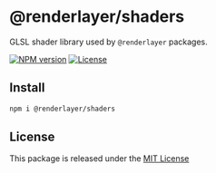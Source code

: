 # @renderlayer/shaders

GLSL shader library used by `@renderlayer` packages.

[![NPM version][npm-badge]][npm-url]
[![License][license-badge]][license-url]

## Install

```bash
npm i @renderlayer/shaders
```

## License

This package is released under the [MIT License][license-url]

[npm-badge]: https://img.shields.io/npm/v/@renderlayer/shaders
[npm-url]: https://www.npmjs.com/package/@renderlayer/shaders
[license-badge]: https://img.shields.io/npm/l/renderlayer.svg?cacheSeconds=2592000
[license-url]: https://github.com/epreston/renderlayer/blob/main/LICENSE
